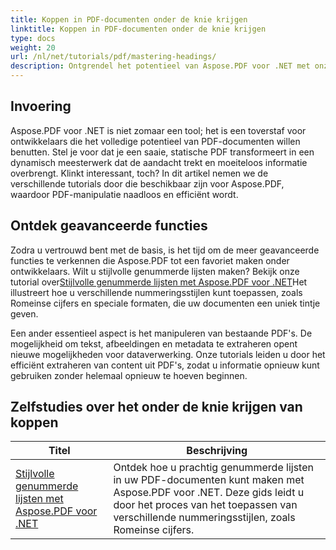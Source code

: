 ```yaml
---
title: Koppen in PDF-documenten onder de knie krijgen
linktitle: Koppen in PDF-documenten onder de knie krijgen
type: docs
weight: 20
url: /nl/net/tutorials/pdf/mastering-headings/
description: Ontgrendel het potentieel van Aspose.PDF voor .NET met onze uitgebreide tutorials, variërend van basisgebruik tot geavanceerde functies. Verbeter uw PDF-manipulatievaardigheden.
---
```

## Invoering

Aspose.PDF voor .NET is niet zomaar een tool; het is een toverstaf voor ontwikkelaars die het volledige potentieel van PDF-documenten willen benutten. Stel je voor dat je een saaie, statische PDF transformeert in een dynamisch meesterwerk dat de aandacht trekt en moeiteloos informatie overbrengt. Klinkt interessant, toch? In dit artikel nemen we de verschillende tutorials door die beschikbaar zijn voor Aspose.PDF, waardoor PDF-manipulatie naadloos en efficiënt wordt.


## Ontdek geavanceerde functies

Zodra u vertrouwd bent met de basis, is het tijd om de meer geavanceerde functies te verkennen die Aspose.PDF tot een favoriet maken onder ontwikkelaars. Wilt u stijlvolle genummerde lijsten maken? Bekijk onze tutorial over[Stijlvolle genummerde lijsten met Aspose.PDF voor .NET](./stylish-numbered-lists/)Het illustreert hoe u verschillende nummeringsstijlen kunt toepassen, zoals Romeinse cijfers en speciale formaten, die uw documenten een uniek tintje geven.

Een ander essentieel aspect is het manipuleren van bestaande PDF's. De mogelijkheid om tekst, afbeeldingen en metadata te extraheren opent nieuwe mogelijkheden voor dataverwerking. Onze tutorials leiden u door het efficiënt extraheren van content uit PDF's, zodat u informatie opnieuw kunt gebruiken zonder helemaal opnieuw te hoeven beginnen.

## Zelfstudies over het onder de knie krijgen van koppen
| Titel | Beschrijving |
| --- | --- | 
| [Stijlvolle genummerde lijsten met Aspose.PDF voor .NET](./stylish-numbered-lists/) | Ontdek hoe u prachtig genummerde lijsten in uw PDF-documenten kunt maken met Aspose.PDF voor .NET. Deze gids leidt u door het proces van het toepassen van verschillende nummeringsstijlen, zoals Romeinse cijfers. |   